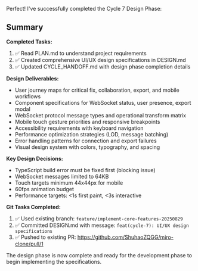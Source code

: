 Perfect! I've successfully completed the Cycle 7 Design Phase:

## Summary

**Completed Tasks:**
1. ✅ Read PLAN.md to understand project requirements
2. ✅ Created comprehensive UI/UX design specifications in DESIGN.md
3. ✅ Updated CYCLE_HANDOFF.md with design phase completion details

**Design Deliverables:**
- User journey maps for critical fix, collaboration, export, and mobile workflows
- Component specifications for WebSocket status, user presence, export modal
- WebSocket protocol message types and operational transform matrix
- Mobile touch gesture priorities and responsive breakpoints
- Accessibility requirements with keyboard navigation
- Performance optimization strategies (LOD, message batching)
- Error handling patterns for connection and export failures
- Visual design system with colors, typography, and spacing

**Key Design Decisions:**
- TypeScript build error must be fixed first (blocking issue)
- WebSocket messages limited to 64KB
- Touch targets minimum 44x44px for mobile
- 60fps animation budget
- Performance targets: <1s first paint, <3s interactive

**Git Tasks Completed:**
1. ✅ Used existing branch: `feature/implement-core-features-20250829`
2. ✅ Committed DESIGN.md with message: `feat(cycle-7): UI/UX design specifications`
3. ✅ Pushed to existing PR: https://github.com/ShuhaoZQGG/miro-clone/pull/1

The design phase is now complete and ready for the development phase to begin implementing the specifications.
